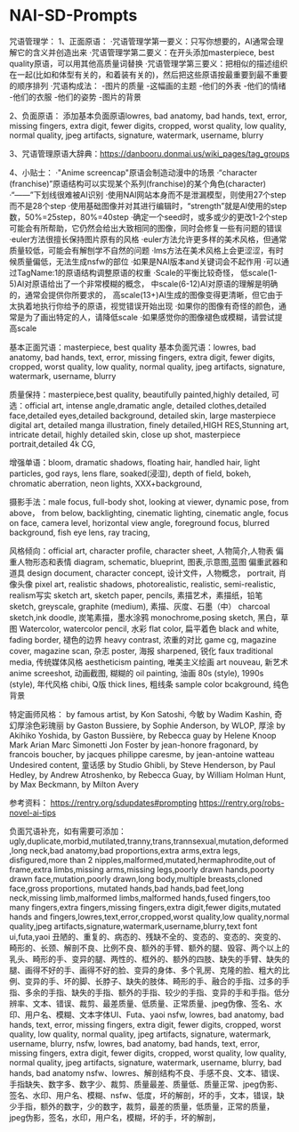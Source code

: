 # NAI-SD-Prompts
咒语管理学：
1、正面原语：
·咒语管理学第一要义：只写你想要的，AI通常会理解它的含义并创造出来
·咒语管理学第二要义：在开头添加masterpiece, best quality原语，可以用其他高质量词替换
·咒语管理学第三要义：把相似的描述组织在一起(比如和体型有关的，和着装有关的)，然后把这些原语按最重要到最不重要的顺序排列
·咒语构成法：
-图片的质量
-这幅画的主题
-他们的外表
-他们的情绪
-他们的衣服
-他们的姿势
-图片的背景

2、负面原语：
添加基本负面原语lowres, bad anatomy, bad hands, text, error, missing fingers, extra digit, fewer digits, cropped, worst quality, low quality, normal quality, jpeg artifacts, signature, watermark, username, blurry

3、咒语管理原语大辞典：https://danbooru.donmai.us/wiki_pages/tag_groups

4、小贴士：
·"Anime screencap"原语会制造动漫中的场景
·“character \(franchise\)”原语结构可以实现某个系列(franchise)的某个角色(character)
·“——”下划线很难被AI识别
·使用NAI网站本身而不是泄漏模型，则使用27个step而不是28个step
·使用基础图像并对其进行编辑时，“strength”就是AI使用的step数，50%=25step，80%=40step
·确定一个seed时，或多或少的更改1-2个step可能会有所帮助，它仍然会给出大致相同的图像，同时会修复一些有问题的错误
·euler方法很擅长保持图片原有的风格
·euler方法允许更多样的美术风格，但通常质量较低，可能会有解刨学不自然的问题
·lms方法在美术风格上会更涩涩，有时候质量偏低，无法生成nsfw的部位
·如果是NAI版本and关键词会不起作用
·可以通过TagName:1的原语结构调整原语的权重
·Scale的平衡比较奇怪，
低scale(1-5)AI对原语给出了一个非常模糊的概念，
中scale(6-12)AI对原语的理解是明确的，通常会提供你所要求的，
高scale(13+)AI生成的图像变得更清晰，但它由于太执着地执行你给予的原语，视觉错误开始出现
·如果你的图像有奇怪的颜色，通常是为了画出特定的人，请降低scale
·如果感觉你的图像褪色或模糊，请尝试提高scale

基本正面咒语：masterpiece, best quality
基本负面咒语：lowres, bad anatomy, bad hands, text, error, missing fingers, extra digit, fewer digits, cropped, worst quality, low quality, normal quality, jpeg artifacts, signature, watermark, username, blurry

质量保持：masterpiece,best quality, beautifully painted,highly detailed,
可选：official art,
intense angle,dramatic angle,
detailed clothes,detailed face,detailed eyes,detailed background, detailed skin,
large masterpiece digital art, detailed manga illustration, finely detailed,HIGH RES,Stunning art,
intricate detail, highly detailed skin, close up shot,
masterpiece portrait,detailed 4k CG,

增强单语：bloom, dramatic shadows, floating hair, handled hair, light particles, god rays, lens flare, soaked(浸湿), depth of field, bokeh, chromatic aberration, neon lights, XXX+background,

摄影手法：male focus, full-body shot, looking at viewer, dynamic pose, from above， from below, backlighting, cinematic lighting, cinematic angle, focus on face, camera level, horizontal view angle, foreground focus, blurred background, fish eye lens, ray tracing,

风格倾向：official art, 
character profile,  character sheet, 人物简介,人物表  偏重人物形态和表情
diagram, schematic, blueprint, 图表,示意图,蓝图  偏重武器和道具
design document, character concept, 设计文件，人物概念，
portrait, 肖像头像
pixel art,
realistic shadows,
photorealistic, realistic, semi-realistic, realism写实
sketch art, sketch paper, pencils, 素描艺术，素描纸，铅笔
sketch, greyscale, graphite (medium), 素描、灰度、石墨（中）
charcoal sketch,ink doodle, 炭笔素描，墨水涂鸦
monochrome,posing sketch, 黑白，草图
Watercolor, watercolor pencil, 水彩
flat color, 扁平着色
black and white,
fading border, 褪色的边界
heavy contrast, 浓重的对比
game cg, 
magazine cover, magazine scan, 杂志
poster, 海报
sharpened, 锐化
faux traditional media, 传统媒体风格
aestheticism painting, 唯美主义绘画
art nouveau, 新艺术
anime screeshot, 动画截图, 糊糊的
oil painting, 油画
80s (style), 1990s (style), 年代风格
chibi, Q版
thick lines, 粗线条
sample color bcakground, 纯色背景

特定画师风格：
by famous artist,
by Kon Satoshi, 今敏
by Wadim Kashin, 奇幻厚涂色彩瑰丽
by Gaston Bussiere, by Sophie Anderson, by WLOP, 厚涂
by Akihiko Yoshida, by Gaston Bussière, by Rebecca guay
by Helene Knoop Mark Arian Marc Simonetti Jon Foster
by jean-honore fragonard, by francois boucher, by jacques philippe caresme, by jean-antoine watteau Undesired content, 童话感
by Studio Ghibli,
by Steve Henderson, by Paul Hedley, by Andrew Atroshenko,
by Rebecca Guay,
by William Holman Hunt,
by Max Beckmann, by Milton Avery

参考资料：
https://rentry.org/sdupdates#prompting
https://rentry.org/robs-novel-ai-tips


负面咒语补充，如有需要可添加：
ugly,duplicate,morbid,mutilated,tranny,trans,trannsexual,mutation,deformed,long neck,bad anatomy,bad proportions,extra arms,extra legs, disfigured,more than 2 nipples,malformed,mutated,hermaphrodite,out of frame,extra limbs,missing arms,missing legs,poorly drawn hands,poorty drawn face,mutation,poorly drawn,long body,multiple breasts,cloned face,gross proportions, mutated hands,bad hands,bad feet,long neck,missing limb,malformed limbs,malformed hands,fused fingers,too many fingers,extra fingers,missing fingers,extra digit,fewer digits,mutated hands and fingers,lowres,text,error,cropped,worst quality,low quality,normal quality,jpeg artifacts,signature,watermark,username,blurry,text font ui,futa,yaoi
丑陋的、重复的、病态的、残缺不全的、变态的、变态的、突变的、畸形的、长颈、解剖不良、比例不良、额外的手臂、额外的腿、毁容、两个以上的乳头、畸形的手、变异的腿、两性的、框外的、额外的四肢、缺失的手臂、缺失的腿、画得不好的手、画得不好的脸、变异的身体、多个乳房、克隆的脸、粗大的比例、变异的手、坏的脚、长脖子、缺失的肢体、畸形的手、融合的手指、过多的手指、多余的手指、缺失的手指、额外的手指、较少的手指、变异的手和手指。低分辨率、文本、错误、裁剪、最差质量、低质量、正常质量、jpeg伪像、签名、水印、用户名、模糊、文本字体UI、Futa、yaoi
 nsfw, lowres, bad anatomy, bad hands, text, error, missing fingers, extra digit, fewer digits, cropped, worst quality, low quality, normal quality, jpeg artifacts, signature, watermark, username, blurry, nsfw, lowres, bad anatomy, bad hands, text, error, missing fingers, extra digit, fewer digits, cropped, worst quality, low quality, normal quality, jpeg artifacts, signature, watermark, username, blurry, bad hands, bad anatomy
nsfw、lowres、解剖结构不良、手感不良、文本、错误、手指缺失、数字多、数字少、裁剪、质量最差、质量低、质量正常、jpeg伪影、签名、水印、用户名、模糊、nsfw、低度，坏的解剖，坏的手，文本，错误，缺少手指，额外的数字，少的数字，裁剪，最差的质量，低质量，正常的质量， jpeg伪影，签名，水印，用户名，模糊，坏的手，坏的解剖，
